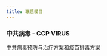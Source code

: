 ```yaml
---
title: 專題欄目
---
```


### 中共病毒 - CCP VIRUS
[中共病毒预防与治疗方案和疫苗排毒方案](ccpvirus\ccp_virus_treatment_and_prophylaxis_protocol_and_vaccinated_people_detox_protocol\README.md)